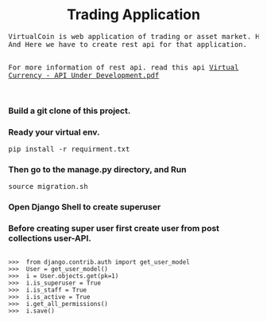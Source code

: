 <h1 align="center">Trading Application</h1>
<pre>
VirtualCoin is web application of trading or asset market. Here client buy or sell to assets. Assets means GOLD, SILVER, PLATINUM etc. 
And Here we have to create rest api for that application.

For more information of rest api. read this api
[Virtual Currency - API Under Development.pdf](https://github.com/CubexO/VirtualCoin/files/6449346/Virtual.Currency.-.API.Under.Development.pdf)

</pre>
<h3>Build a git clone of this project. </h3>

<h3>Ready your virtual env. </h3> <pre>pip install -r requirment.txt </pre>

<h3> Then go to the manage.py directory, and Run </h3>

<pre>source migration.sh</pre>

<h3> Open Django Shell to create superuser</h3>

<h3> Before creating super user first create user from post collections user-API.</h3>

<pre><code>
>>>  from django.contrib.auth import get_user_model
>>>  User = get_user_model()
>>>  i = User.objects.get(pk=1)
>>>  i.is_superuser = True
>>>  i.is_staff = True
>>>  i.is_active = True
>>>  i.get_all_permissions()
>>>  i.save()
</code>
</pre>
